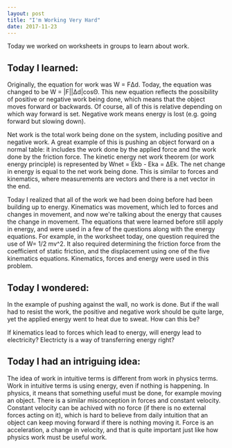 ```yaml
---
layout: post
title: "I'm Working Very Hard"
date: 2017-11-23
---
```


Today we worked on worksheets in groups to learn about work.

## Today I learned:

Originally, the equation for work was W = F&Delta;d. Today, the equation was changed to be W = |F||&Delta;d|cos&Theta;. This new equation reflects the possibility of positive or negative work being done, which means that the object moves forward or backwards. Of course, all of this is relative depending on which way forward is set. Negative work means energy is lost (e.g. going forward but slowing down).

Net work is the total work being done on the system, including positive and negative work. A great example of this is pushing an object forward on a normal table: it includes the work done by the applied force and the work done by the friction force. The kinetic energy net work theorem (or work energy principle) is represented by Wnet = Ekb - Eka = &Delta;Ek. The net change in energy is equal to the net work being done. This is similar to forces and kinematics, where measurements are vectors and there is a net vector in the end.

Today I realized that all of the work we had been doing before had been building up to energy. Kinematics was movement, which led to forces and changes in movement, and now we're talking about the energy that causes the change in movement. The equations that were learned before still apply in energy, and were used in a few of the questions along with the energy equations. For example, in the worksheet today, one question required the use of W= 1/2 mv^2. It also required determining the friction force from the coefficient of static friction, and the displacement using one of the five kinematics equations. Kinematics, forces and energy were used in this problem.

## Today I wondered:

In the example of pushing against the wall, no work is done. But if the wall had to resist the work, the positive and negative work should be quite large, yet the applied energy went to heat due to sweat. How can this be?

If kinematics lead to forces which lead to energy, will energy lead to electricity? Electricty is a way of transferring energy right?

## Today I had an intriguing idea:

The idea of work in intuitive terms is different from work in physics terms. Work in intuitive terms is using energy, even if nothing is happening. In physics, it means that something useful must be done, for example moving an object. There is a similar misconception in forces and constant velocity. Constant velocity can be achived with no force (if there is no external forces acting on it), which is hard to believe from daily intuition that an object can keep moving forward if there is nothing moving it. Force is an acceleration, a change in velocity, and that is quite important just like how physics work must be useful work.